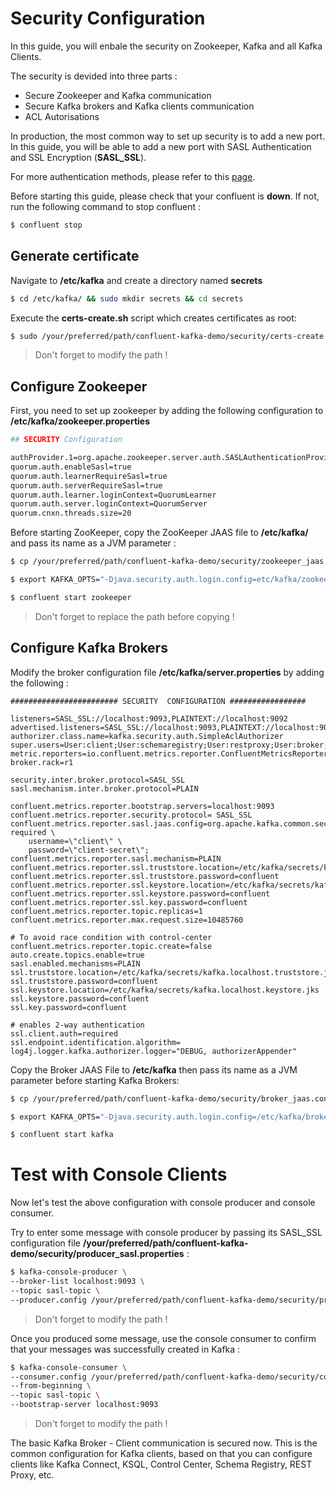 # Security Configuration

In this guide, you will enbale the security on Zookeeper, Kafka and all Kafka Clients.

The security is devided into three parts :
- Secure Zookeeper and Kafka communication
- Secure Kafka brokers and Kafka clients communication
- ACL Autorisations

In production, the most common way to set up security is to add a new port. In this guide, you will be able to add a new port with SASL Authentication and SSL Encryption (**SASL_SSL**).

For more authentication methods, please refer to this [page](https://docs.confluent.io/current/security/index.html).


Before starting this guide, please check that your confluent is **down**. If not, run the following command to stop confluent :

```bash
$ confluent stop
```

## Generate certificate

Navigate to **/etc/kafka** and create a directory named **secrets**

```bash
$ cd /etc/kafka/ && sudo mkdir secrets && cd secrets
```
Execute the **certs-create.sh** script which creates certificates as root:
```bash
$ sudo /your/preferred/path/confluent-kafka-demo/security/certs-create.sh
```
> Don't forget to modify the path !



## Configure Zookeeper

First, you need to set up zookeeper by adding the following configuration to **/etc/kafka/zookeeper.properties**
```bash
## SECURITY Configuration

authProvider.1=org.apache.zookeeper.server.auth.SASLAuthenticationProvider
quorum.auth.enableSasl=true
quorum.auth.learnerRequireSasl=true
quorum.auth.serverRequireSasl=true
quorum.auth.learner.loginContext=QuorumLearner
quorum.auth.server.loginContext=QuorumServer
quorum.cnxn.threads.size=20
```

Before starting ZooKeeper, copy the ZooKeeper JAAS file to **/etc/kafka/** and pass its name as a JVM parameter :

```bash
$ cp /your/preferred/path/confluent-kafka-demo/security/zookeeper_jaas.conf /etc/kafka/

$ export KAFKA_OPTS="-Djava.security.auth.login.config=etc/kafka/zookeeper_jaas.conf"

$ confluent start zookeeper
```
> Don't forget to replace the path before copying !

## Configure Kafka Brokers

Modify the broker configuration file **/etc/kafka/server.properties** by adding the following :

```properties
######################## SECURITY  CONFIGURATION #################

listeners=SASL_SSL://localhost:9093,PLAINTEXT://localhost:9092
advertised.listeners=SASL_SSL://localhost:9093,PLAINTEXT://localhost:9092
authorizer.class.name=kafka.security.auth.SimpleAclAuthorizer
super.users=User:client;User:schemaregistry;User:restproxy;User:broker;User:connect;User:ANONYMOUS
metric.reporters=io.confluent.metrics.reporter.ConfluentMetricsReporter
broker.rack=r1

security.inter.broker.protocol=SASL_SSL
sasl.mechanism.inter.broker.protocol=PLAIN

confluent.metrics.reporter.bootstrap.servers=localhost:9093
confluent.metrics.reporter.security.protocol= SASL_SSL
confluent.metrics.reporter.sasl.jaas.config=org.apache.kafka.common.security.plain.PlainLoginModule required \
	username=\"client\" \
	password=\"client-secret\";
confluent.metrics.reporter.sasl.mechanism=PLAIN
confluent.metrics.reporter.ssl.truststore.location=/etc/kafka/secrets/kafka.client.truststore.jks
confluent.metrics.reporter.ssl.truststore.password=confluent
confluent.metrics.reporter.ssl.keystore.location=/etc/kafka/secrets/kafka.client.keystore.jks
confluent.metrics.reporter.ssl.keystore.password=confluent
confluent.metrics.reporter.ssl.key.password=confluent
confluent.metrics.reporter.topic.replicas=1
confluent.metrics.reporter.max.request.size=10485760

# To avoid race condition with control-center
confluent.metrics.reporter.topic.create=false
auto.create.topics.enable=true
sasl.enabled.mechanisms=PLAIN
ssl.truststore.location=/etc/kafka/secrets/kafka.localhost.truststore.jks
ssl.truststore.password=confluent
ssl.keystore.location=/etc/kafka/secrets/kafka.localhost.keystore.jks
ssl.keystore.password=confluent
ssl.key.password=confluent

# enables 2-way authentication
ssl.client.auth=required
ssl.endpoint.identification.algorithm=
log4j.logger.kafka.authorizer.logger="DEBUG, authorizerAppender"
```

Copy the Broker JAAS File to **/etc/kafka** then pass its name as a JVM parameter before starting Kafka Brokers:

```bash
$ cp /your/preferred/path/confluent-kafka-demo/security/broker_jaas.conf /etc/kafka/

$ export KAFKA_OPTS="-Djava.security.auth.login.config=/etc/kafka/broker_jaas.conf"

$ confluent start kafka
```

# Test with Console Clients

Now let's test the above configuration with console producer and console consumer.

Try to enter some message with console producer by passing its SASL_SSL configuration file **/your/preferred/path/confluent-kafka-demo/security/producer_sasl.properties** :

```bash
$ kafka-console-producer \
--broker-list localhost:9093 \
--topic sasl-topic \
--producer.config /your/preferred/path/confluent-kafka-demo/security/producer_sasl.properties
```
> Don't forget to modify the path !

Once you produced some message, use the console consumer to confirm that your messages was successfully created in Kafka :
```bash
$ kafka-console-consumer \
--consumer.config /your/preferred/path/confluent-kafka-demo/security/consumer_sasl.properties \
--from-beginning \
--topic sasl-topic \
--bootstrap-server localhost:9093
```
> Don't forget to modify the path !

The basic Kafka Broker - Client communication is secured now. This is the common configuration for Kafka clients, based on that you can configure clients like Kafka Connect, KSQL, Control Center, Schema Registry, REST Proxy, etc.